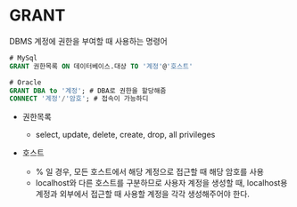 # GRANT

DBMS 계정에 권한을 부여할 때 사용하는 명령어

```sql
# MySql
GRANT 권한목록 ON 데이터베이스.대상 TO '계정'@'호스트'

# Oracle
GRANT DBA to '계정'; # DBA로 권한을 할당해줌
CONNECT '계정'/'암호'; # 접속이 가능하디
```

- 권한목록
  - select, update, delete, create, drop, all privileges

- 호스트
  - % 일 경우, 모든 호스트에서 해당 계정으로 접근할 때 해당 암호를 사용
  - localhost와 다른 호스트를 구분하므로 사용자 계정을 생성할 때, localhost용 계정과 외부에서 접근할 때 사용할 계정을 각각 생성해주어야 한다.